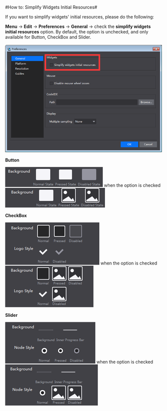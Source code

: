 #How to: Simplify Widgets Initial Resources#

If you want to simplify widgets' initial resources, please do the following:  

**Menu** -> **Edit** -> **Preferences** -> **General** -> check the **simplify widgets initial resources** option. By default, the option is unchecked, and only available for Button, CheckBox and Slider.  
&emsp;&emsp;![image](res_en/image0001.png)

**Button**

  ![image](res_en/image0005.png)  when the option is checked  ![image](res_en/image0008.png)

**CheckBox**

  ![image](res_en/image0006.png)  when the option is checked  ![image](res_en/image0009.png)

**Slider**

  ![image](res_en/image0007.png)  when the option is checked  ![image](res_en/image0010.png)
  



